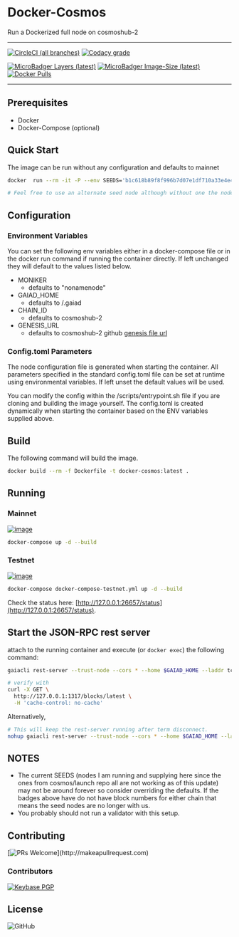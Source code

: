 # Docker-Cosmos

Run a Dockerized full node on cosmoshub-2

---

[![CircleCI (all branches)](https://img.shields.io/circleci/project/github/RyanHendricks/docker-cosmos.svg?label=build&logo=circleci&logoColor=white)](https://hub.docker.com/r/ryanhendricks/docker-cosmos)
[![Codacy grade](https://img.shields.io/codacy/grade/c35da045d95b4f07b09948d19bacaa47.svg?logo=codacy)](https://www.codacy.com?utm_source=github.com&amp;utm_medium=referral&amp;utm_content=RyanHendricks/docker-cosmos&amp;utm_campaign=Badge_Grade)

[![MicroBadger Layers (latest)](https://img.shields.io/microbadger/layers/ryanhendricks/docker-cosmos/latest.svg?logo=docker&label=image%2Blayers&logoColor=white)](https://microbadger.com/images/ryanhendricks/docker-cosmos)
[![MicroBadger Image-Size (latest)](https://img.shields.io/microbadger/image-size/ryanhendricks/docker-cosmos:latest.svg?logo=docker&logoColor=white)](https://microbadger.com/images/ryanhendricks/docker-cosmos)
[![Docker Pulls](https://img.shields.io/docker/pulls/ryanhendricks/docker-cosmos.svg?logo=docker&logoColor=white)](https://hub.docker.com/r/ryanhendricks/docker-cosmos)

---

## Prerequisites

- Docker
- Docker-Compose (optional)

## Quick Start

The image can be run without any configuration and defaults to mainnet

```bash
docker  run --rm -it -P --env SEEDS='b1c618b89f8f996b7d07e1df710a33e4e4e186c5@stakehedge.com:26656' ryanhendricks/docker-cosmos:latest

# Feel free to use an alternate seed node although without one the node will have issues starting

```

## Configuration

### Environment Variables

You can set the following env variables either in a docker-compose file or in the docker run command if running the container directly. If left unchanged they will default to the values listed below.

- MONIKER
  - defaults to "nonamenode"
- GAIAD_HOME
  - defaults to /.gaiad
- CHAIN_ID
  - defaults to cosmoshub-2
- GENESIS_URL
  - defaults to cosmoshub-2 github [genesis file url](https://raw.githubusercontent.com/cosmos/launch/master/genesis.json)


### Config.toml Parameters

The node configuration file is generated when starting the container. All parameters specified in the standard config.toml file can be set at runtime using environmental variables. If left unset the default values will be used.

You can modify the config within the /scripts/entrypoint.sh file if you are cloning and building the image yourself. The config.toml is created dynamically when starting the container based on the ENV variables supplied above.

## Build

The following command will build the image.

```bash
docker build --rm -f Dockerfile -t docker-cosmos:latest .
```

## Running

### Mainnet

[![image](https://img.shields.io/badge/dynamic/json.svg?color=blue&label=Cosmoshub-2&query=result.sync_info.latest_block_height&url=http%3A%2F%2Fstakeswaps.com:26657%2Fstatus&prefix=Block%2B)](https://img.shields.io/badge/dynamic/json.svg?color=blue&label=Cosmoshub-2&query=result.sync_info.latest_block_height&url=http%3A%2F%2Fstakeswaps.com:26657%2Fstatus&prefix=Block%2B)

```sh
docker-compose up -d --build
```

### Testnet

[![image](https://img.shields.io/badge/dynamic/json.svg?color=blue&label=Gaia-13003&query=result.sync_info.latest_block_height&url=http%3A%2F%2Fdigiderivatives.com:26657%2Fstatus&prefix=Block%2B)](https://img.shields.io/badge/dynamic/json.svg?color=blue&label=Gaia-13003&query=result.sync_info.latest_block_height&url=http%3A%2F%2Fdigiderivatives.com:26657%2Fstatus&prefix=Block%2B)

```sh
docker-compose docker-compose-testnet.yml up -d --build
```

Check the status here: [http://127.0.0.1:26657/status](http://127.0.0.1:26657/status).

## Start the JSON-RPC rest server

attach to the running container and execute (or ```docker exec```) the following command:

```bash
gaiacli rest-server --trust-node --cors * --home $GAIAD_HOME --laddr tcp://0.0.0.0:1317

# verify with
curl -X GET \
  http://127.0.0.1:1317/blocks/latest \
  -H 'cache-control: no-cache'
```

Alternatively,

```bash
# This will keep the rest-server running after term disconnect.
nohup gaiacli rest-server --trust-node --cors * --home $GAIAD_HOME --laddr tcp://0.0.0.0:1317 > rest_log.txt &
```

## NOTES

- The current SEEDS (nodes I am running and supplying here since the ones from cosmos/launch repo all are not working as of this update) may not be around forever so consider overriding the defaults. If the badges above have do not have block numbers for either chain that means the seed nodes are no longer with us.
- You probably should not run a validator with this setup.

## Contributing

[![PRs Welcome](https://img.shields.io/badge/PRs-welcome-brightgreen.svg?)](http://makeapullrequest.com)

### Contributors

[![Keybase PGP](https://img.shields.io/keybase/pgp/ryanhendricks.svg?label=keybase&logo=keybase&logoColor=white)](https://keybase.io/ryanhendricks)

## License

![GitHub](https://img.shields.io/github/license/ryanhendricks/docker-cosmos.svg)
